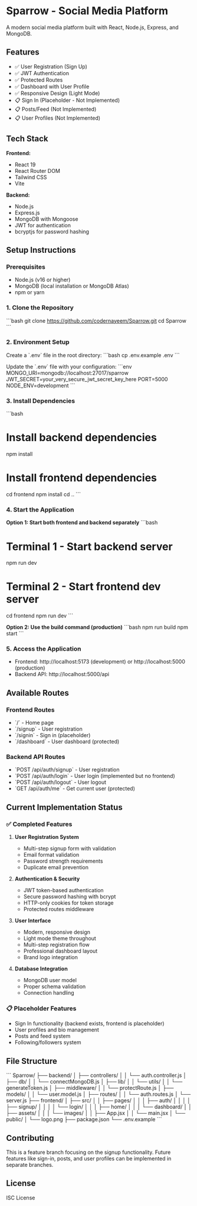 # Sparrow - Social Media Platform

A modern social media platform built with React, Node.js, Express, and MongoDB.

## Features

- ✅ User Registration (Sign Up)
- ✅ JWT Authentication
- ✅ Protected Routes
- ✅ Dashboard with User Profile
- ✅ Responsive Design (Light Mode)
- 📋 Sign In (Placeholder - Not Implemented)
- 📋 Posts/Feed (Not Implemented)
- 📋 User Profiles (Not Implemented)

## Tech Stack

**Frontend:**
- React 19
- React Router DOM
- Tailwind CSS
- Vite

**Backend:**
- Node.js
- Express.js
- MongoDB with Mongoose
- JWT for authentication
- bcryptjs for password hashing

## Setup Instructions

### Prerequisites
- Node.js (v16 or higher)
- MongoDB (local installation or MongoDB Atlas)
- npm or yarn

### 1. Clone the Repository
\`\`\`bash
git clone https://github.com/codernayeem/Sparrow.git
cd Sparrow
\`\`\`

### 2. Environment Setup
Create a \`.env\` file in the root directory:
\`\`\`bash
cp .env.example .env
\`\`\`

Update the \`.env\` file with your configuration:
\`\`\`env
MONGO_URI=mongodb://localhost:27017/sparrow
JWT_SECRET=your_very_secure_jwt_secret_key_here
PORT=5000
NODE_ENV=development
\`\`\`

### 3. Install Dependencies
\`\`\`bash
# Install backend dependencies
npm install

# Install frontend dependencies
cd frontend
npm install
cd ..
\`\`\`

### 4. Start the Application

**Option 1: Start both frontend and backend separately**
\`\`\`bash
# Terminal 1 - Start backend server
npm run dev

# Terminal 2 - Start frontend dev server
cd frontend
npm run dev
\`\`\`

**Option 2: Use the build command (production)**
\`\`\`bash
npm run build
npm start
\`\`\`

### 5. Access the Application
- Frontend: http://localhost:5173 (development) or http://localhost:5000 (production)
- Backend API: http://localhost:5000/api

## Available Routes

### Frontend Routes
- \`/\` - Home page
- \`/signup\` - User registration
- \`/signin\` - Sign in (placeholder)
- \`/dashboard\` - User dashboard (protected)

### Backend API Routes
- \`POST /api/auth/signup\` - User registration
- \`POST /api/auth/login\` - User login (implemented but no frontend)
- \`POST /api/auth/logout\` - User logout
- \`GET /api/auth/me\` - Get current user (protected)

## Current Implementation Status

### ✅ Completed Features
1. **User Registration System**
   - Multi-step signup form with validation
   - Email format validation
   - Password strength requirements
   - Duplicate email prevention

2. **Authentication & Security**
   - JWT token-based authentication
   - Secure password hashing with bcrypt
   - HTTP-only cookies for token storage
   - Protected routes middleware

3. **User Interface**
   - Modern, responsive design
   - Light mode theme throughout
   - Multi-step registration flow
   - Professional dashboard layout
   - Brand logo integration

4. **Database Integration**
   - MongoDB user model
   - Proper schema validation
   - Connection handling

### 📋 Placeholder Features
- Sign In functionality (backend exists, frontend is placeholder)
- User profiles and bio management
- Posts and feed system
- Following/followers system

## File Structure
\`\`\`
Sparrow/
├── backend/
│   ├── controllers/
│   │   └── auth.controller.js
│   ├── db/
│   │   └── connectMongoDB.js
│   ├── lib/
│   │   └── utils/
│   │       └── generateToken.js
│   ├── middleware/
│   │   └── protectRoute.js
│   ├── models/
│   │   └── user.model.js
│   ├── routes/
│   │   └── auth.routes.js
│   └── server.js
├── frontend/
│   ├── src/
│   │   ├── pages/
│   │   │   ├── auth/
│   │   │   │   ├── signup/
│   │   │   │   └── login/
│   │   │   ├── home/
│   │   │   └── dashboard/
│   │   ├── assets/
│   │   │   └── images/
│   │   ├── App.jsx
│   │   └── main.jsx
│   └── public/
│       └── logo.png
├── package.json
└── .env.example
\`\`\`

## Contributing
This is a feature branch focusing on the signup functionality. Future features like sign-in, posts, and user profiles can be implemented in separate branches.

## License
ISC License